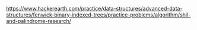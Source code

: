 https://www.hackerearth.com/practice/data-structures/advanced-data-structures/fenwick-binary-indexed-trees/practice-problems/algorithm/shil-and-palindrome-research/
